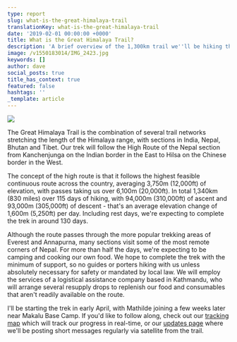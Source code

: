 ```yaml
---
type: report
slug: what-is-the-great-himalaya-trail
translationKey: what-is-the-great-himalaya-trail
date: '2019-02-01 00:00:00 +0000'
title: What is the Great Himalaya Trail?
description: 'A brief overview of the 1,300km trail we''ll be hiking this summer.'
image: /v1550183014/IMG_2423.jpg
keywords: []
author: dave
social_posts: true
title_has_context: true
featured: false
hashtags: ''
_template: article
---
```




![](https://res.cloudinary.com/wildernessprime/image/upload/w_1600,dpr_auto/v1550183229/overview-map-5000.jpg)

The Great Himalaya Trail is the combination of several trail networks stretching the length of the Himalaya range, with sections in India, Nepal, Bhutan and Tibet. Our trek will follow the High Route of the Nepal section from Kanchenjunga on the Indian border in the East to Hilsa on the Chinese border in the West.

The concept of the high route is that it follows the highest feasible continuous route across the country, averaging 3,750m (12,000ft) of elevation, with passes taking us over 6,100m (20,000ft). In total 1,340km (830 miles) over 115 days of hiking, with 94,000m (310,000ft) of ascent and 93,000m (305,000ft) of descent - that's an average elevation change of 1,600m (5,250ft) per day. Including rest days, we're expecting to complete the trek in around 130 days.

Although the route passes through the more popular trekking areas of Everest and Annapurna, many sections visit some of the most remote corners of Nepal. For more than half the days, we're expecting to be camping and cooking our own food. We hope to complete the trek with the minimum of support, so no guides or porters hiking with us unless absolutely necessary for safety or mandated by local law. We will employ the services of a logistical assistance company based in Kathmandu, who will arrange several resupply drops to replenish our food and consumables that aren't readily available on the route.

I'll be starting the trek in early April, with Mathilde joining a few weeks later near Makalu Base Camp. If you'd like to follow along, check out our [tracking map](/expeditions/great-himalaya-trail/tracking/) which will track our progress in real-time, or our [updates page](/expeditions/great-himalaya-trail/updates/) where we'll be posting short messages regularly via satellite from the trail.
